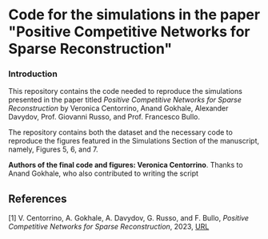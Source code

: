 # Code for the simulations in the paper "Positive Competitive Networks for Sparse Reconstruction"

### Introduction

This repository contains the code needed to reproduce the simulations presented in the paper titled _Positive Competitive Networks for Sparse Reconstruction_ by Veronica Centorrino, Anand Gokhale, Alexander Davydov, Prof. Giovanni Russo, and Prof. Francesco Bullo.

The repository contains both the dataset and the necessary code to reproduce the figures featured in the Simulations Section of the manuscript, namely, Figures 5, 6, and 7.

**Authors of the final code and figures: Veronica Centorrino**.
Thanks to Anand Gokhale, who also contributed to writing the script

## References
[1] V. Centorrino, A. Gokhale, A. Davydov, G. Russo, and F. Bullo, _Positive Competitive Networks for Sparse Reconstruction_, 2023, [URL](https://arxiv.org/abs/2311.03821)
